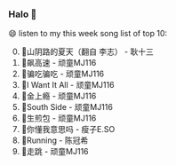 

### Halo 👋

😄 listen to my this week song list of top 10:

0. 🌈山阴路的夏天（翻自 李志） - 耿十三
1. 🌈飙高速 - 顽童MJ116
2. 🌈骗吃骗吃 - 顽童MJ116
3. 🌈I Want It All - 顽童MJ116
4. 🌈金上瘾 - 顽童MJ116
5. 🌈South Side - 顽童MJ116
6. 🌈生煎包 - 顽童MJ116
7. 🌈你懂我意思吗 - 瘦子E.SO
8. 🌈Running - 陈冠希
9. 🌈走跳 - 顽童MJ116

